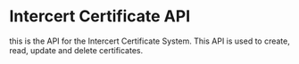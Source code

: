 # Intercert Certificate API

this is the API for the Intercert Certificate System. This API is used to create, read, update and delete certificates.